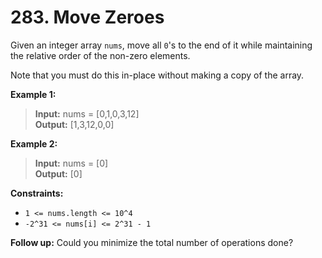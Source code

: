 # 283. Move Zeroes 

Given an integer array `nums`, move all `0`'s to the end of it while maintaining the relative order of the non-zero elements.

Note that you must do this in-place without making a copy of the array.

**Example 1:**

> **Input:** nums = [0,1,0,3,12] <br>
> **Output:** [1,3,12,0,0]

**Example 2:**

> **Input:** nums = [0] <br>
> **Output:** [0]

**Constraints:**

- `1 <= nums.length <= 10^4`
- `-2^31 <= nums[i] <= 2^31 - 1`

**Follow up:** Could you minimize the total number of operations done?
